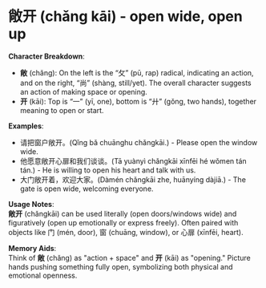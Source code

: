 # **敞开 (chǎng kāi) - open wide, open up**

**Character Breakdown**:  
- **敞** (chǎng): On the left is the “攵” (pū, rap) radical, indicating an action, and on the right, “尚” (shàng, still/yet). The overall character suggests an action of making space or opening.  
- **开** (kāi): Top is “一” (yī, one), bottom is “廾” (gǒng, two hands), together meaning to open or start.

**Examples**:  
- 请把窗户敞开。(Qǐng bǎ chuānghu chǎngkāi.) - Please open the window wide.  
- 他愿意敞开心扉和我们谈谈。(Tā yuànyì chǎngkāi xīnfēi hé wǒmen tán tán.) - He is willing to open his heart and talk with us.  
- 大门敞开着，欢迎大家。(Dàmén chǎngkāi zhe, huānyíng dàjiā.) - The gate is open wide, welcoming everyone.

**Usage Notes**:  
**敞开** (chǎngkāi) can be used literally (open doors/windows wide) and figuratively (open up emotionally or express freely). Often paired with objects like 门 (mén, door), 窗 (chuāng, window), or 心扉 (xīnfēi, heart).

**Memory Aids**:  
Think of **敞** (chǎng) as "action + space" and **开** (kāi) as "opening." Picture hands pushing something fully open, symbolizing both physical and emotional openness.